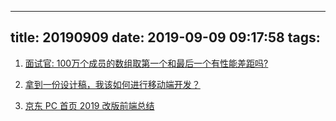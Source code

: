 <!--
 * @Description: In User Settings Edit
 * @Author: your name
 * @Date: 2019-09-09 09:17:58
 * @LastEditTime: 2019-09-09 09:17:58
 * @LastEditors: your name
 -->
---
title: 20190909
date: 2019-09-09 09:17:58
tags:
---

1. [面试官: 100万个成员的数组取第一个和最后一个有性能差距吗?](https://juejin.im/post/5d75a5266fb9a06b1a56b137)

2. [拿到一份设计稿，我该如何进行移动端开发？](https://juejin.im/post/5d736747e51d4561ff66688c)

3. [京东 PC 首页 2019 改版前端总结](https://juejin.im/post/5d71c98a6fb9a06ae8362f52)